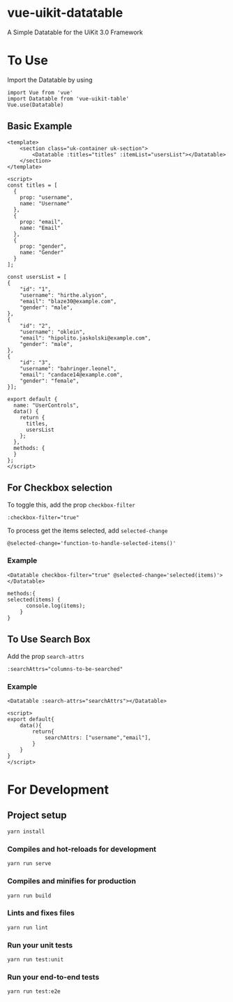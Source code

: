 # vue-uikit-datatable
A Simple Datatable for the UiKit 3.0 Framework
# To Use
Import the Datatable by using
```
import Vue from 'vue'
import Datatable from 'vue-uikit-table'
Vue.use(Datatable)
```

## Basic Example
```
<template>
    <section class="uk-container uk-section">
        <Datatable :titles="titles" :itemList="usersList"></Datatable>
    </section>
</template>

<script>
const titles = [
  {
    prop: "username",
    name: "Username"
  },
  {
    prop: "email",
    name: "Email"
  },
  {
    prop: "gender",
    name: "Gender"
  }
];

const usersList = [
{
    "id": "1",
    "username": "hirthe.alyson",
    "email": "blaze30@example.com",
    "gender": "male",
},
{
    "id": "2",
    "username": "oklein",
    "email": "hipolito.jaskolski@example.com",
    "gender": "male",
},
{
    "id": "3",
    "username": "bahringer.leonel",
    "email": "candace14@example.com",
    "gender": "female",
}];

export default {
  name: "UserControls",
  data() {
    return {
      titles,
      usersList
    };
  },
  methods: {
  }
};
</script>
```

## For Checkbox selection
To toggle this, add the prop `checkbox-filter`
```
:checkbox-filter="true"
```

To process get the items selected, add `selected-change`

```
@selected-change='function-to-handle-selected-items()'
```

### Example
```
<Datatable checkbox-filter="true" @selected-change='selected(items)'></Datatable>

methods:{
selected(items) {
      console.log(items);
    }
}
```

##  To Use Search Box
Add the prop `search-attrs`
```
:searchAttrs="columns-to-be-searched"
```

### Example
```
<Datatable :search-attrs="searchAttrs"></Datatable>

<script>
export default{
    data(){
        return{
            searchAttrs: ["username","email"],
        }
    }
}
</script>
```

# For Development 


## Project setup
```
yarn install
```

### Compiles and hot-reloads for development
```
yarn run serve
```

### Compiles and minifies for production
```
yarn run build
```

### Lints and fixes files
```
yarn run lint
```

### Run your unit tests
```
yarn run test:unit
```

### Run your end-to-end tests
```
yarn run test:e2e
```
